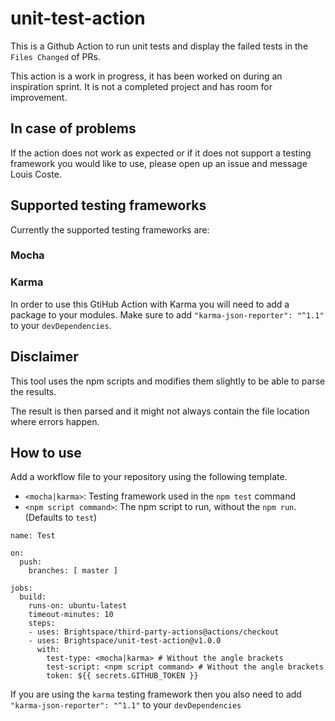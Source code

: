 # unit-test-action

This is a Github Action to run unit tests and display the failed tests in the `Files Changed` of PRs.

This action is a work in progress, it has been worked on during an inspiration sprint. It is not a 
completed project and has room for improvement.

## In case of problems

If the action does not work as expected or if it does not support a testing framework you would 
like to use, please open up an issue and message Louis Coste.

## Supported testing frameworks

Currently the supported testing frameworks are:

### Mocha

### Karma

In order to use this GtiHub Action with Karma you will need to add a package to your modules. 
Make sure to add `"karma-json-reporter": "^1.1"` to your `devDependencies`.

## Disclaimer

This tool uses the npm scripts and modifies them slightly to be able to parse the results.

The result is then parsed and it might not always contain the file location where errors happen.

## How to use

Add a workflow file to your repository using the following template.

- `<mocha|karma>`: Testing framework used in the `npm test` command
- `<npm script command>`: The npm script to run, without the `npm run`. (Defaults to `test`)

```
name: Test

on:
  push:
    branches: [ master ]

jobs:
  build:
    runs-on: ubuntu-latest
    timeout-minutes: 10
    steps:
    - uses: Brightspace/third-party-actions@actions/checkout
    - uses: Brightspace/unit-test-action@v1.0.0
      with:
        test-type: <mocha|karma> # Without the angle brackets
        test-script: <npm script command> # Without the angle brackets
        token: ${{ secrets.GITHUB_TOKEN }}
```

If you are using the `karma` testing framework then you also need to add 
`"karma-json-reporter": "^1.1"` to your `devDependencies`
